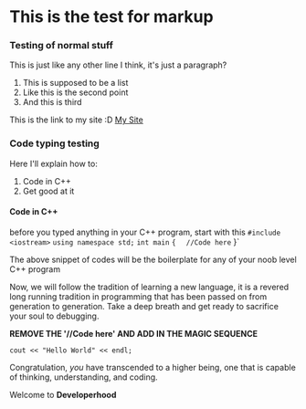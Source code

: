# This is the test for markup

### Testing of normal stuff
This is just like any other line I think, it's just a paragraph?

1. This is supposed to be a list
2. Like this is the second point
3. And this is third

This is the link to my site :D
[My Site](hanscau.github.io)


### Code typing testing

Here I'll explain how to:
1. Code in C++
2. Get good at it

#### Code in C++

before you typed anything in your C++ program, start with this
`#include <iostream>`
`using namespace std;`
`int main`
`{`
`  //Code here`
}`

The above snippet of codes will be the boilerplate for any of your noob level C++ program

Now, we will follow the tradition of learning a new language, it is a revered long running tradition in programming that has been passed on from generation to generation. Take a deep breath and get ready to sacrifice your soul to debugging.

**REMOVE THE '//Code here' AND ADD IN THE MAGIC SEQUENCE**

`cout << "Hello World" << endl;`

Congratulation, *you* have transcended to a higher being,
one that is capable of thinking, understanding, and coding.

Welcome to **Developerhood**  

